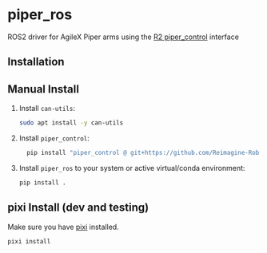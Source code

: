# piper_ros

ROS2 driver for AgileX Piper arms using the [R2
piper_control](https://github.com/Reimagine-Robotics/piper_control) interface

## Installation

## Manual Install

  1.  Install `can-utils`:

      ```bash
      sudo apt install -y can-utils
      ```

  2.  Install `piper_control`:

      ```bash
        pip install "piper_control @ git+https://github.com/Reimagine-Robotics/piper_control.git@main"
      ```

  3.  Install `piper_ros` to your system or active virtual/conda environment:

      ```bash
      pip install .
      ```

## pixi Install (dev and testing)

Make sure you have [pixi](https://pixi.sh/latest/#installation) installed.

```bash
pixi install
```
